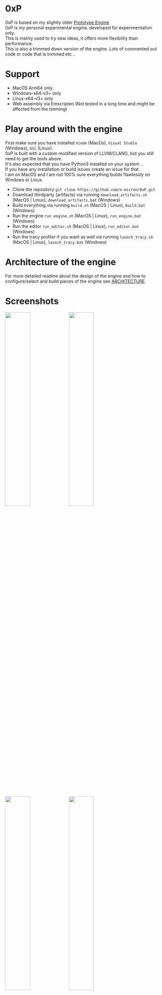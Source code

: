 # 0xP
0xP is based on my slightly older [Prototype Engine](https://github.com/o-micron/Prototype) \
0xP  is my personal experimental engine. developed for experimentation only. \
This is mainly used to try new ideas, it offers more flexibility than performance. \
This is also a trimmed down version of the engine. Lots of commented out code or code that is trimmed etc ..

# Support
- MacOS Arm64 only
- Windows-x64-v3+ only
- Linux-x64-v3+ only
- Web assembly via Emscripten (Not tested in a long time and might be affected from the timming)

# Play around with the engine
First make sure you have installed `Xcode` (MacOs), `Visual Studio` (Windows), `GCC` (Linux). \
0xP is built with a custom modified version of LLVM/CLANG, but you still need to get the tools above. \
It's also expected that you have Python3 installed on your system .. \
If you have any installation or build issues create an issue for that. \
I am on MacOS and I am not 100% sure everything builds flawlessly on Windows or Linux.

- Clone the repository `git clone https://github.com/o-micron/0xP.git`
- Download thirdparty (artifacts) via running `download_artifacts.sh` (MacOS | Linux), `download_artifacts.bat` (Windows)
- Build everything via running `build.sh` (MacOS | Linux), `build.bat` (Windows)
- Run the engine `run_engine.sh` (MacOS | Linux), `run_engine.bat` (Windows)
- Run the editor `run_editor.sh` (MacOS | Linux), `run_editor.bat` (Windows)
- Run the tracy profiler if you want as well via running `launch_tracy.sh` (MacOS | Linux), `launch_tracy.bat` (Windows)

# Architecture of the engine
For more detailed readme about the design of the engine and how to configure/select and build pieces of the engine see [ARCHITECTURE](https://github.com/o-micron/0xP/blob/main/ARCHITECTURE.md)

# Screenshots
<p float="left">
  <img src="screenshots/s0.png" width="40%" />
  <img src="screenshots/s1.png" width="40%" />
  <img src="screenshots/s2.png" width="40%" />
  <img src="screenshots/s3.png" width="40%" />
</p>

# Todo status
|✅|🚧|📋|⏸️|🛑|
|:--:|:--:|:--:|:--:|:--:|
|Done|In Progress|planned and ready to start|Not planned and needs more time|Not Planned, not scheduled or deprioritized|

|                                                 | MacOS | Linux | Windows | Web |
|-----------------------------------------------------------|:-----:|:-----:|:-------:|:---:|
| <font color="yellow">**Current needed improvements and Issues**</font>      |🚧|🚧|🚧|🚧|
| UI and Editor general bug fixing                                            |📋|📋|📋|📋|
| Put Scene Description on GPU and fix bugs                                   |📋|📋|📋|📋|
| <font color="yellow">**Editor integration**</font>                          |✅|✅|✅|✅|
| <font color="yellow">**Tracy Profiler integration**</font>                  |✅|✅|✅|✅|
| <font color="yellow">**Custom SW Rasterizer Subsystem**</font>                     |||||
| Rasterizer                                                                  |✅|✅|✅|✅|
| Raytraced Shadows only                                                      |✅|✅|✅|🚧|
| Full Raytracing                                                             |✅|✅|✅|🚧|
| Divide rasterization workloads on threads                                   |📋|📋|📋|📋|
| Use tiled architecture instead (tile partitioning)                          |📋|📋|📋|📋|
| Early depth workaround for supporting transparency and blending             |📋|📋|📋|📋|
| Optimize computations with SIMD                                             |📋|📋|📋|📋|
| GPU Compute Shader Based (CUDA)                                             |🛑|📋|📋|🛑|
| GPU Compute Shader Based (Metal Compute)                                    |📋|🛑|🛑|🛑|
| <font color="yellow">**GPU Rendering Subsystem**</font>          |Metal|Vulkan|Dx12|WEBGPU|
| RHI                                                                         |⏸️|⏸️|⏸️|⏸️|
| debugging                                |Xcode tools|RenderDoc|Nvidia Nsights GFX/COMPUTE|WGPU Inspector|
| Object Selection from Scene (for editor)                                    |✅|🚧|🛑|📋|
| GPU commands execution timing                                               |✅|🚧|🛑|📋|
| GPU compute based frustum culling                                           |✅|📋|🛑|📋|
| Visualise bounding boxes                                                    |✅|📋|🛑|📋|
| Visualise frustum culling with freeze                                       |✅|📋|🛑|📋|
| Shader reflection system                                                    |📋|✅|🛑|📋|
| Shader specialization                                                       |📋|📋|📋|📋|
| Unified Shading language across all APIs (Slang)                            |📋|📋|📋|📋|
| Node based material system                                                  |📋|📋|📋|📋|
| Upscaling                                                                   |⏸️|⏸️|⏸️|⏸️|
| Physically based rendering                                                  |⏸️|⏸️|⏸️|⏸️|
| Raytracing (GI/Shadows)                                                     |📋|📋|🛑|📋|
| GPU driven architecture                                                     |📋|📋|🛑|🛑|
| MeshShaders experiments                                                     |📋|📋|📋|🛑|
| Workgraph experiments                                                       |🛑|📋|📋|🛑|
| <font color="yellow">**Neural Rendering**</font>                            |📋|📋|📋|📋|
| <font color="yellow">**Physics Subsystem**</font>                                     |||||
| Jolt                                                                        |✅|✅|✅|🚧|
| Nvidia's PhysX 4                                                            |📋|📋|📋|📋|
| Nvidia's PhysX 5                                                            |⏸️|📋|📋|⏸️|
| Bullet Physics                                                              |🛑|🛑|🛑|🛑|
| <font color="yellow">**Data Pipeline Subsystem**</font>                               |||||
| File Watch                                                                  |✅|✅|✅|⏸️|
| Hot Reload                                                                  |✅|🚧|⏸️|⏸️|
| <font color="yellow">**Emulator Subsystem**</font>                                    |||||
| Platform Risc-V toolchain ready to build examples                           |✅|✅|🛑|🛑|
| Core Emulator                                                               |✅|✅|✅|✅|
| <font color="yellow">**UI Subsystem**</font>                                          |||||
| Remote UI                                                                   |✅|✅|✅|📋|
| Realtime modification of UI themes                                          |✅|✅|✅|✅|
| Adding more elegant design and layout (glass?)                              |📋|📋|📋|📋|
| <font color="yellow">**AI/MCPServer Subsystem**</font>                                |||||
| Controlling Actor/Entities creation/destruction and configuration           |🚧|🚧|🚧|🚧|
| <font color="yellow">**Scene Description Subsystem**</font>                           |||||
| Use attachments to describe components data                                 |✅|✅|✅|✅|
| Allow LLVM/Clang based code generation for scene description system         |✅|✅|✅|✅|
| Allow LLVM/Clang based UI code generation for attachments                   |✅|✅|✅|✅|
| Allow LLVM/Clang based new function interfaces                              |✅|✅|✅|✅|
| Add support for secondary attachments                                       |✅|✅|✅|✅|
| Add support for attachments members for unions and bitfields                |📋|📋|📋|📋|
| <font color="yellow">**Scripting Subsystem**</font>                                   |||||
| LUA                                                                         |✅|✅|✅|✅|
| Rust                                                                        |✅|✅|✅|🛑|
| C                                                                           |✅|✅|✅|🛑|
| C++                                                                         |✅|✅|✅|🛑|
| <font color="yellow">**Web based engine and editor**</font>                           |||||
| WebGPU                                                                      |🛑|🛑|🛑|✅|
| Use Wasm SIMD intrinsics                                                    |🛑|🛑|🛑|📋|
| Wasm64 experimental                                                         |🛑|🛑|🛑|📋|


# LICENSE
See [LICENSE](LICENSE)
